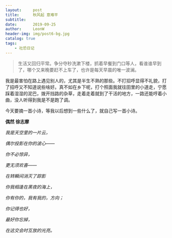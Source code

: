 ```yaml
---
layout:     post
title:      秋风起 意难平
subtitle:   
date:       2019-09-25
author:     LeonW
header-img: img/post6-bg.jpg
catalog: true
tags:
    - 社恐日记
---
```


> 生活又回归平常。争分夺秒洗漱下楼，抓着早餐到门口等人，看谁谁早到了，哪个又来晚要赶不上车了，也许是每天早晨的唯一波澜。

我是最害怕在路上遇见别人的，尤其是半生不熟的那些。不打招呼显得不礼貌，打了招呼又不知道说些啥好。真不如在乡下呢，打个照面我就往田里的小道走，宁愿踩着湿湿的泥巴，拨开挡路的杂草，走着走着就到了干活的地方，一路还能哼着小曲，没人听得到我是不是跑了调。

今天要摘一首小诗，等我以后想到一些什么了，就自己写一首小诗。

**偶然**   **徐志摩**

_我是天空里的一片云，_

_偶尔投影在你的波心——_

_你不必惊异，_

_更无须欢喜——_

_在转瞬间消灭了踪影_


_你我相逢在黑夜的海上，_

_你有你的，我有我的，方向；_

_你记得也好，_

_最好你忘掉，_

_在这交会时互放的光亮。_
